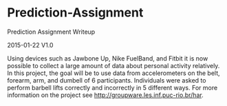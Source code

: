 # Prediction-Assignment
Prediction Assignment Writeup

2015-01-22 V1.0

Using devices such as Jawbone Up, Nike FuelBand, and Fitbit it is now possible to collect a large amount of data about personal activity relatively. In this project, the goal will be to use data from accelerometers on the belt, forearm, arm, and dumbell of 6 participants. Individuals were asked to perform barbell lifts correctly and incorrectly in 5 different ways. For more information on the project see http://groupware.les.inf.puc-rio.br/har.
